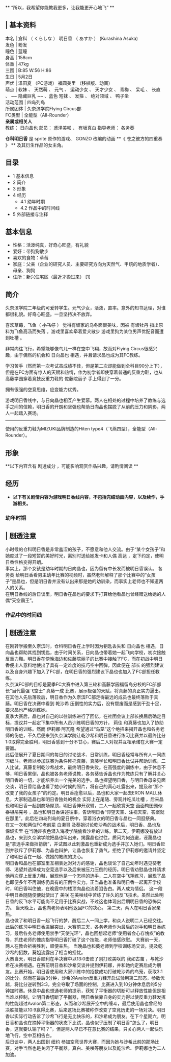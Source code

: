 ** “所以，我希望你能教我更多，让我能更开心地飞”  **

|  **基本资料**  
---  
本名  |  倉科  （  くらしな  ）  明日香  （  あすか  ）  (Kurashina Asuka)   
发色  |  粉发   
瞳色  |  蓝瞳   
身高  |  158cm   
体重  |  47kg   
三围  |  B:85 W:56 H:86   
生日  |  5月2日   
声优  |  泽田夏  （PC游戏）  福圆美里  （移植版、动画）   
萌点  |  软妹  、  天然萌  、  元气  、  运动少女  、  天才少女  、  青梅  、  呆毛  、  长直  、 ~~ 隐藏巨乳  ~~ 、蓝色  短袜  、  发箍  、  绝对领域  、  鸭子坐   
活动范围  |  四岛列岛   
所属团体  |  久奈滨学院Flying Circus部   
FC类型  |  全能型（All-Rounder）   
**亲属或相关人**  
教练：  日向晶也  部员：  鸢泽美咲  、  有坂真白  指导老师：  各务葵  
  
**仓科明日香** 是  sprite  原作的游戏、  GONZO  改编的动画 **《 苍之彼方的四重奏  》 ** 及其衍生作品的女主角。

##  目录

  * 1  基本信息 
  * 2  简介 
  * 3  形象 
  * 4  经历 
    * 4.1  幼年时期 
    * 4.2  作品中的时间线 
  * 5  外部链接与注释 

##  基本信息

  * 性格：活泼纯真，好奇心旺盛，有礼貌 
  * 爱好：带狗狗散步 
  * 喜欢的食物：草莓 
  * 家庭：父亲（企业的研究人员、主要研究方向为天然气、甲烷的地质学者）、母亲、狗狗 
  * 住所：新兴住宅区（最近才搬过来）  [1] 

##  简介

久奈滨学院二年级的可爱转学生。元气少女，活泼，直率。意外的知书达理，对谁都很礼貌。好奇心旺盛。一旦坚持决不放弃。

喜欢草莓，飞鱼（ ~~小飞仔~~ ）  觉得有坂家的乌冬面很美味，因被  有坂牡丹  指出原料为飞鱼高汤而失落  。游戏里喜欢牵着爱犬散步
游戏里狗为某位男声优配音而遭到吐槽  。

非常向往飞行，希望能够像鸟儿一样在空中飞翔，故而对Flying Circus很感兴趣，由于偶然的机会和  日向晶也  相遇，并且请求晶也成为其FC教练。

学习苦手（然而第一次考试虽成绩不佳，但是第二次却能做到全科目90分上下），但是在FC方面有惊人的天赋和热情，作为初学者即使穿着普通的反重力鞋，也从高藤学园穿着竞技反重力鞋的
佐藤院丽子  手上得到了一分。

拥有很强的空竞思维，应变能力优秀。

游戏明日香线中，与日向晶也相互产生爱慕。两人在相处的过程中培养了教练与选手之间的信赖，明日香的开朗和坚强也帮助日向晶也摆脱了从前的压力和阴影，两人一起踏入赛场。

* * *

使用的反重力鞋为MIZUKI品牌制造的Hiten type4（飞燕四型），全能型（All-Rounder）。

##  形象

**以下内容含有 剧透成分  ，可能影响观赏作品兴趣，请酌情阅读 **

##  经历

  * **以下有关剧情内容为游戏明日香线内容，不包括完结动画内容，以及续作，手游相关。**

###  幼年时期

|  剧透注意  
---  
小时候的仓科明日香是非常羞涩的孩子，不愿意和他人交流。由于“某个女孩子”和她度过了一段短暂的美好时光，离别时送给她发卡和人偶  高达
，定下约定，使明日香性格变得开朗。 </br> 事实上，那个女孩是幼年时期的日向晶也，因为留有中长发而被明日香误认。  各务葵
给明日香看男主幼年比赛的视频时，虽然老师解释了那个比赛中的“女孩子”是晶也，但是明日香并没有认出来那是她的幼驯染，而事实上老师也不知道两人的关系。
</br> 在明日香线的后日谈里，明日香在晶也的要求下打算给他看晶也曾经赠送给她的人偶“天空霸王”。 </br>  
  
###  作品中的时间线

|  剧透注意  
---  
在刚转学搬至久奈滨时，仓科明日香在上学时因为钥匙丢失和  日向晶也
相遇，日向晶也帮助其找到钥匙，由于时间关系，日向晶也带着她一起飞向学校，初次接触反重力鞋。明日香在傍晚海边和佐藤院丽子的比赛中接触了FC，而在初战中明日香便出人意料地使出了具有一定难度的技巧空中回弹，因此便在
部长  的强烈建议以及自身兴趣下加入了FC部，在明日香的强烈建议下晶也也加入了FC部担任教练。 </br>
久奈滨FC部的目标是夏季FC大赛中进入第三轮和高藤学园福留岛分校的FC部部长“当代最强飞空士”  真藤一成
比赛，展示极强的天赋，将真藤的真正实力逼出。在其他人先后落败后，明日香作为久奈滨FC部走得最远的成员也最终落败于真藤。明日香在决赛中看到  乾沙希
压倒性的实力后，没有颓废而是感到干劲十足，要求晶也严格训练她。 </br>
夏季大赛后，晶也对自己的以往训练进行了回忆，在社团会议上部长换届后确定目标，提议并一起定下集中所有人员训练明日香的方针，  莉佳
和真藤也加入了协助明日香的训练。然而  伊莉娜·阿瓦隆
希望通过“鸟笼”这个绝招来揭开晶也和各务老师的伤疤，不久后便来到久奈滨学院让乾沙希和明日香进行练习比赛并以最终比分1:0取得完全胜利，明日香感到十分不甘心，赛后二人对视并互相承诺在大赛一定要赢。
</br>
此后便展开了夏日期间的每日的讨论战术、日常训练，明日香经常与所有人一同练习缠斗。老师以参加联赛为条件拜托真藤，真藤学长和明日香比试并帮助训练，二人比试，真藤复制乾沙希战术，最终明日香失败。在高强度的训练中，由于休息不够，明日香累倒，晶也被各务老师说教，各务葵告诉晶也作为教练只有了解并关心明日香的一切，才能培养出一个完美的选手。晶也探望明日香，与明日香母亲见面交谈，明日香给晶也看了她小时候的照片，将自己的真心吐露出来，提及和“那个改变了我的女孩子”的约定。明日香痊愈以后，晶也和大家一起去ERON
MALL休息，大家制造晶也和明日香独处的机会  实际上在尾随、旁观并吃瓜吐槽  ，后来晶也和明日香一起到商场屋顶，明日香伸开双臂，二人一起欣赏天空
~~画面构图颇似泰坦尼克号~~
，晶也和明日香讲述往事，告诉明日香“仰望天空、注视天空，答案就在那里”。此后在四岛列岛的夏日祭中，穿着浴衣的明日香与晶也一同逛祭典。 </br>
在又一次和两位FC老前辈  白濑哥  及葵姐讨论乾沙希的战术后，明日香、晶也及  保坂实里
在当晚趁夜色潜入海凌学院偷看沙希的训练。第二天，伊莉娜没有放过晶也，来到久奈滨学院把晶也叫出来，揭露晶也过往，质问为何逃避，诬蔑晶也是“拿选手来做挡箭牌”，并试图以此刺激晶也重新成为选手并加入她们。明日香赶到并驳斥了伊莉娜、为晶也辩护，让晶也恢复了勇气，拒绝了伊莉娜的邀请并坚定了和明日香在一起、做她的教练的决心。
</br>
明日香和晶也在部室里互相表达对对方的感谢，晶也谈论了自己幼年时遇见葵老师、渴望并选择成为空竞选手以及后来被压力压倒的经历。明日香劝慰晶也并请求他再次穿上反重力鞋，展现他是一个怎样的选手，二人在空中飞翔练习，展现了晶也即便多年不再训练仍具有的压倒性实力。正当晶也准备和明日香一起离开学校时，明日香叫住他，在晚霞中的楼顶向晶也流着泪告白。两人成为情侣。
这一段中明日香随随便便就使出了  美咲
在美咲线中苦练了许久的反飞技术。虽然此处明日香的反飞水平可能尚不足用于比赛实战，不过这也体现出后期明日香的恐怖实力。
当天晚上，晶也向老师表明他返回FC的决心。  第二天，两人在明日香家亲热。  </br>
晶也做了和明日香一起飞行的梦，醒后二人一同上学，和众人说明二人已经交往。此后的练习中明日香进展突出，大赛前三天，各务老师作为最后的对手和明日香练习，最后各务老师使用禁手“天使光环”，晶也回想起老师“使用者会心存愧疚”的教导，抓住老师的愧疚指导明日香打破了这个技能，老师倍感欣慰。
大赛前一天，两人在教会祈祷胜利，顺便亲热。  当晚晶也和葵老师到学校训练场交谈，提及乾沙希的招数，葵姐流露出了相当的担忧。 </br>
大赛当天，明日香顺利在半决赛中以13:0击败了刚打败美咲的  我如古茧
，与乾沙希在决赛相遇。在赛前明日香和沙希交谈并提到伊莉娜，并和她约定赛后成为朋友。比赛开始，明日香使用和大家训练中的招数成功打破乾沙希的鸟笼，获取3:1的比分。然而在最后3分钟，沙希的Avalon反重力鞋开启试验用第二形态，参数优越，将比分逆转到3:3，完全夺取了场面的控制，比赛进入到10分钟休息后的5分钟加时赛。休息中晶也想通老师的提示，获知了平衡器的切断可以释放性能但是相当难以控制，让明日香切断了平衡器，明日香依靠自身的实力得以使反重力鞋发挥的性能超过Avalon第二形态，从而和沙希展开空中的缠斗，最后使用晶也曾经的决胜技能以10:9赢得比赛，后来这场比赛被称作改变了空竞历史的一场对决。明日香以实际行动告诉了沙希飞行是无比快乐的，和沙希成为朋友。在下个星期六，明日香和晶也在摘掉平衡器的状态下比试，晶也似乎压制了明日香“怎么了，明日香，这就要认输了吗？”，但是两人早已不在意比赛的结果，只关心两人一起快乐地飞行，空中互相告白。
</br> 后日谈中，两人出国到  纽约
参加空竞世界大赛，而因为她与沙希此前的那场比赛，对手当然也是关闭了平衡器。真白、美咲等朋友以及乾沙希、伊莉娜也为二人加油。 </br>  
  